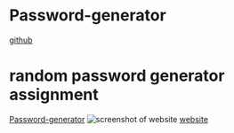 # Password-generator
[github](https://github.com/Nparson88/Password-generator)
# random password generator assignment
[Password-generator](file:///E:/Password-generator/index.html)
![screenshot of website](.assets/screenshot.png)
[website](https://nparson88.github.io/Password-generator/)

